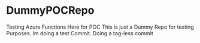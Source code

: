 # DummyPOCRepo
Testing Azure Functions Here for POC
This is just a Dummy Repo for testing Purposes.
Im doing a test Commit.
Doing a tag-less commit
